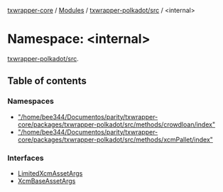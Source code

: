 [txwrapper-core](../README.md) / [Modules](../modules.md) / [txwrapper-polkadot/src](txwrapper_polkadot_src.md) / <internal\>

# Namespace: <internal\>

[txwrapper-polkadot/src](txwrapper_polkadot_src.md).<internal>

## Table of contents

### Namespaces

- [&quot;/home/bee344/Documentos/parity/txwrapper-core/packages/txwrapper-polkadot/src/methods/crowdloan/index&quot;](txwrapper_polkadot_src._internal_.__home_bee344_Documentos_parity_txwrapper_core_packages_txwrapper_polkadot_src_methods_crowdloan_index_.md)
- [&quot;/home/bee344/Documentos/parity/txwrapper-core/packages/txwrapper-polkadot/src/methods/xcmPallet/index&quot;](txwrapper_polkadot_src._internal_.__home_bee344_Documentos_parity_txwrapper_core_packages_txwrapper_polkadot_src_methods_xcmPallet_index_.md)

### Interfaces

- [LimitedXcmAssetArgs](../interfaces/txwrapper_polkadot_src._internal_.LimitedXcmAssetArgs.md)
- [XcmBaseAssetArgs](../interfaces/txwrapper_polkadot_src._internal_.XcmBaseAssetArgs.md)

